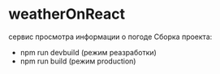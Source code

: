 # weatherOnReact
сервис просмотра информации о погоде
Сборка проекта:
- npm run devbuild (режим реазработки)
- npm run build (режим production)

